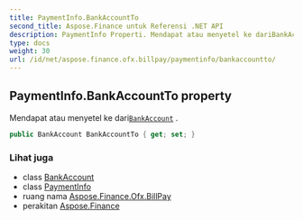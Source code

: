 ```yaml
---
title: PaymentInfo.BankAccountTo
second_title: Aspose.Finance untuk Referensi .NET API
description: PaymentInfo Properti. Mendapat atau menyetel ke dariBankAccount .
type: docs
weight: 30
url: /id/net/aspose.finance.ofx.billpay/paymentinfo/bankaccountto/
---
```

## PaymentInfo.BankAccountTo property

Mendapat atau menyetel ke dari[`BankAccount`](../../../aspose.finance.ofx/bankaccount/) .

```csharp
public BankAccount BankAccountTo { get; set; }
```

### Lihat juga

* class [BankAccount](../../../aspose.finance.ofx/bankaccount/)
* class [PaymentInfo](../)
* ruang nama [Aspose.Finance.Ofx.BillPay](../../paymentinfo/)
* perakitan [Aspose.Finance](../../../)


